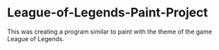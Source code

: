 # League-of-Legends-Paint-Project
This was creating a program similar to paint with the theme of the game League of Legends.
